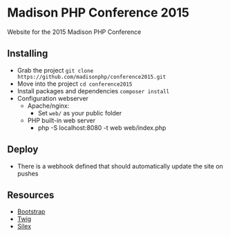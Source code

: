 # Madison PHP Conference 2015

Website for the 2015 Madison PHP Conference

## Installing

- Grab the project `git clone https://github.com/madisonphp/conference2015.git`
- Move into the project `cd conference2015`
- Install packages and dependencies `composer install`
- Configuration webserver
  - Apache/nginx:
    - Set `web/` as your public folder
  - PHP built-in web server
    - php -S localhost:8080 -t web web/index.php

## Deploy

- There is a webhook defined that should automatically update the site on pushes

## Resources

* [Bootstrap](http://getbootstrap.com/css/)
* [Twig](http://twig.sensiolabs.org/)
* [Silex](http://silex.sensiolabs.org/documentation)
